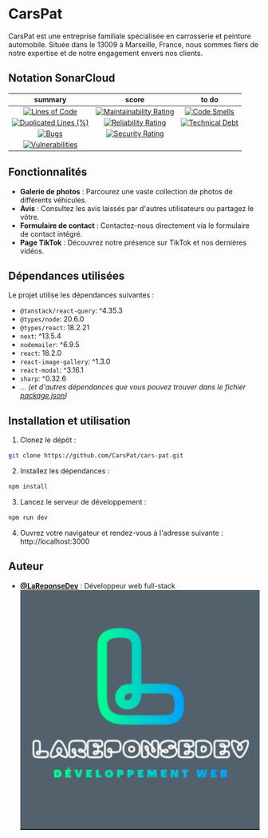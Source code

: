 # CarsPat

CarsPat est une entreprise familiale spécialisée en carrosserie et peinture automobile. Située dans le 13009 à Marseille, France, nous sommes fiers de notre expertise et de notre engagement envers nos clients.

## Notation SonarCloud

|                                                                                              summary                                                                                               |                                                                                           score                                                                                            |                                                                                      to do                                                                                      |
| :------------------------------------------------------------------------------------------------------------------------------------------------------------------------------------------------: | :----------------------------------------------------------------------------------------------------------------------------------------------------------------------------------------: | :-----------------------------------------------------------------------------------------------------------------------------------------------------------------------------: |
|              [![Lines of Code](https://sonarcloud.io/api/project_badges/measure?project=DevWeb13_cars-pat&metric=ncloc)](https://sonarcloud.io/summary/new_code?id=DevWeb13_cars-pat)              |  [![Maintainability Rating](https://sonarcloud.io/api/project_badges/measure?project=DevWeb13_cars-pat&metric=sqale_rating)](https://sonarcloud.io/summary/new_code?id=DevWeb13_cars-pat)  |  [![Code Smells](https://sonarcloud.io/api/project_badges/measure?project=DevWeb13_cars-pat&metric=code_smells)](https://sonarcloud.io/summary/new_code?id=DevWeb13_cars-pat)   |
| [![Duplicated Lines (%)](https://sonarcloud.io/api/project_badges/measure?project=DevWeb13_cars-pat&metric=duplicated_lines_density)](https://sonarcloud.io/summary/new_code?id=DevWeb13_cars-pat) | [![Reliability Rating](https://sonarcloud.io/api/project_badges/measure?project=DevWeb13_cars-pat&metric=reliability_rating)](https://sonarcloud.io/summary/new_code?id=DevWeb13_cars-pat) | [![Technical Debt](https://sonarcloud.io/api/project_badges/measure?project=DevWeb13_cars-pat&metric=sqale_index)](https://sonarcloud.io/summary/new_code?id=DevWeb13_cars-pat) |
|                   [![Bugs](https://sonarcloud.io/api/project_badges/measure?project=DevWeb13_cars-pat&metric=bugs)](https://sonarcloud.io/summary/new_code?id=DevWeb13_cars-pat)                   |    [![Security Rating](https://sonarcloud.io/api/project_badges/measure?project=DevWeb13_cars-pat&metric=security_rating)](https://sonarcloud.io/summary/new_code?id=DevWeb13_cars-pat)    |                                                                                                                                                                                 |
|        [![Vulnerabilities](https://sonarcloud.io/api/project_badges/measure?project=DevWeb13_cars-pat&metric=vulnerabilities)](https://sonarcloud.io/summary/new_code?id=DevWeb13_cars-pat)        |                                                                                                                                                                                            |

## Fonctionnalités

- **Galerie de photos** : Parcourez une vaste collection de photos de différents véhicules.
- **Avis** : Consultez les avis laissés par d'autres utilisateurs ou partagez le vôtre.
- **Formulaire de contact** : Contactez-nous directement via le formulaire de contact intégré.
- **Page TikTok** : Découvrez notre présence sur TikTok et nos dernières vidéos.

## Dépendances utilisées

Le projet utilise les dépendances suivantes :

- `@tanstack/react-query`: ^4.35.3
- `@types/node`: 20.6.0
- `@types/react`: 18.2.21
- `next`: ^13.5.4
- `nodemailer`: ^6.9.5
- `react`: 18.2.0
- `react-image-gallery`: ^1.3.0
- `react-modal`: ^3.16.1
- `sharp`: ^0.32.6
- ... _(et d'autres dépendances que vous pouvez trouver dans le fichier [package.json](https://github.com/CarsPat/cars-pat/blob/main/package.json))_

## Installation et utilisation

1. Clonez le dépôt :

```bash
git clone https://github.com/CarsPat/cars-pat.git
```

2. Installez les dépendances :

```bash
npm install
```

3. Lancez le serveur de développement :

```bash
npm run dev
```

4. Ouvrez votre navigateur et rendez-vous à l'adresse suivante : http://localhost:3000

## Auteur

- [**@LaReponseDev**](https://www.lareponsedev.com/) : Développeur web full-stack
  ![LaReponseDev Logo](./public/assets/photosWebp750*500/logo/logoLRD.png)
